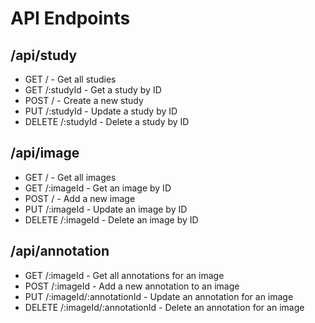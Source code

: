 # API Endpoints

## /api/study

- GET / - Get all studies
- GET /:studyId - Get a study by ID
- POST / - Create a new study
- PUT /:studyId - Update a study by ID
- DELETE /:studyId - Delete a study by ID

## /api/image

- GET / - Get all images
- GET /:imageId - Get an image by ID
- POST / - Add a new image
- PUT /:imageId - Update an image by ID
- DELETE /:imageId - Delete an image by ID

## /api/annotation

- GET /:imageId - Get all annotations for an image
- POST /:imageId - Add a new annotation to an image
- PUT /:imageId/:annotationId - Update an annotation for an image
- DELETE /:imageId/:annotationId - Delete an annotation for an image
